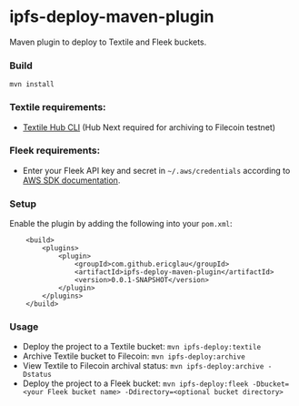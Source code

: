 # ipfs-deploy-maven-plugin
Maven plugin to deploy to Textile and Fleek buckets.  

### Build
`mvn install`

### Textile requirements:
- [Textile Hub CLI](https://docs.textile.io/) (Hub Next required for archiving to Filecoin testnet)

### Fleek requirements:
- Enter your Fleek API key and secret in `~/.aws/credentials` according to [AWS SDK documentation](https://docs.aws.amazon.com/sdk-for-java/v1/developer-guide/setup-credentials.html).

### Setup
Enable the plugin by adding the following into your `pom.xml`:
```
    <build>
        <plugins>
            <plugin>
                <groupId>com.github.ericglau</groupId>
                <artifactId>ipfs-deploy-maven-plugin</artifactId>
                <version>0.0.1-SNAPSHOT</version>
            </plugin>
        </plugins>
    </build>
```

### Usage
- Deploy the project to a Textile bucket: `mvn ipfs-deploy:textile`
- Archive Textile bucket to Filecoin: `mvn ipfs-deploy:archive`
- View Textile to Filecoin archival status: `mvn ipfs-deploy:archive -Dstatus`
- Deploy the project to a Fleek bucket: `mvn ipfs-deploy:fleek -Dbucket=<your Fleek bucket name> -Ddirectory=<optional bucket directory>`
